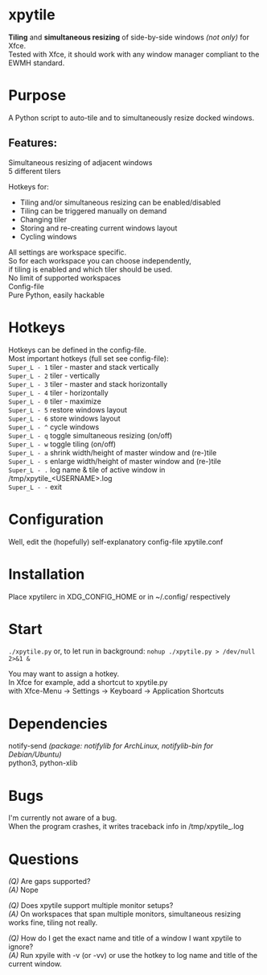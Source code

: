 # xpytile

**Tiling** and **simultaneous resizing** of side-by-side windows _(not only)_ for Xfce.  
Tested with Xfce, it should work with any window manager compliant to the EWMH standard.


# Purpose
A Python script to auto-tile and to simultaneously resize docked windows.


## Features:
Simultaneous resizing of adjacent windows  
5 different tilers  

Hotkeys for:  
 - Tiling and/or simultaneous resizing can be enabled/disabled
 - Tiling can be triggered manually on demand
 - Changing tiler
 - Storing and re-creating current windows layout
 - Cycling windows

All settings are workspace specific.  
So for each workspace you can choose independently,  
if tiling is enabled and which tiler should be used.  
No limit of supported workspaces  
Config-file  
Pure Python, easily hackable  


# Hotkeys
Hotkeys can be defined in the config-file.  
Most important hotkeys (full set see config-file):  
```Super_L - 1``` tiler - master and stack vertically  
```Super_L - 2``` tiler - vertically  
```Super_L - 3``` tiler - master and stack horizontally  
```Super_L - 4``` tiler - horizontally  
```Super_L - 0``` tiler - maximize  
```Super_L - 5``` restore windows layout  
```Super_L - 6``` store windows layout  
```Super_L - ^``` cycle windows  
```Super_L - q``` toggle simultaneous resizing (on/off)  
```Super_L - w``` toggle tiling (on/off)  
```Super_L - a``` shrink width/height of master window and (re-)tile  
```Super_L - s``` enlarge width/height of master window and (re-)tile  
```Super_L - .``` log name & tile of active window in /tmp/xpytile_&lt;USERNAME&gt;.log  
```Super_L - -``` exit  


# Configuration
Well, edit the (hopefully) self-explanatory config-file xpytile.conf


# Installation
Place xpytilerc in XDG_CONFIG_HOME or in ~/.config/ respectively


# Start
```./xpytile.py``` 
or, to let run in background:  ```nohup ./xpytile.py > /dev/null 2>&1 &```

You may want to assign a hotkey.  
In Xfce for example, add a shortcut to xpytile.py  
with Xfce-Menu -> Settings -> Keyboard -> Application Shortcuts


# Dependencies
notify-send _(package: notifylib for ArchLinux, notifylib-bin for Debian/Ubuntu)_  
python3, python-xlib 

# Bugs
I'm currently not aware of a bug.  
When the program crashes, it writes traceback info in /tmp/xpytile_<USERNAME>.log

# Questions
*(Q)* Are gaps supported?  
*(A)* Nope  
  
*(Q)* Does xpytile support multiple monitor setups?  
*(A)* On workspaces that span multiple monitors, simultaneous resizing works fine, tiling not really.  

*(Q)* How do I get the exact name and title of a window I want xpytile to ignore?  
*(A)* Run xpyile with -v (or -vv)  or use the hotkey to log name and title of the current window.  

